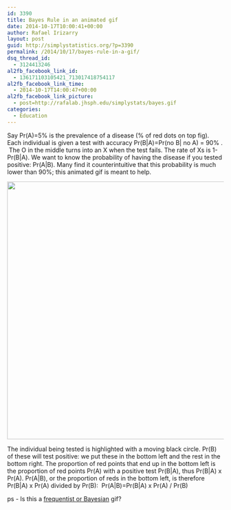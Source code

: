 ```yaml
---
id: 3390
title: Bayes Rule in an animated gif
date: 2014-10-17T10:00:41+00:00
author: Rafael Irizarry
layout: post
guid: http://simplystatistics.org/?p=3390
permalink: /2014/10/17/bayes-rule-in-a-gif/
dsq_thread_id:
  - 3124413246
al2fb_facebook_link_id:
  - 136171103105421_713017418754117
al2fb_facebook_link_time:
  - 2014-10-17T14:00:47+00:00
al2fb_facebook_link_picture:
  - post=http://rafalab.jhsph.edu/simplystats/bayes.gif
categories:
  - Education
---
```

Say Pr(A)=5% is the prevalence of a disease (% of red dots on top fig). Each individual is given a test with accuracy Pr(B|A)=Pr(no B| no A) = 90% .  The O in the middle turns into an X when the test fails. The rate of Xs is 1-Pr(B|A). We want to know the probability of having the disease if you tested positive: Pr(A|B). Many find it counterintuitive that this probability is much lower than 90%; this animated gif is meant to help.

<img src="http://rafalab.jhsph.edu/simplystats/bayes.gif" alt="" width="600" />

The individual being tested is highlighted with a moving black circle. Pr(B) of these will test positive: we put these in the bottom left and the rest in the bottom right. The proportion of red points that end up in the bottom left is the proportion of red points Pr(A) with a positive test Pr(B|A), thus Pr(B|A) x Pr(A). Pr(A|B), or the proportion of reds in the bottom left, is therefore Pr(B|A) x Pr(A) divided by Pr(B):  Pr(A|B)=Pr(B|A) x Pr(A) / Pr(B)

ps - Is this a [frequentist or Bayesian](http://simplystatistics.org/2014/10/13/as-an-applied-statistician-i-find-the-frequentists-versus-bayesians-debate-completely-inconsequential/) gif?